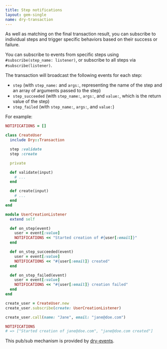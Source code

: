 ```yaml
---
title: Step notifications
layout: gem-single
name: dry-transaction
---
```


As well as matching on the final transaction result, you can subscribe to individual steps and trigger specific behaviors based on their success or failure.

You can subscribe to events from specific steps using `#subscribe(step_name: listener)`, or subscribe to all steps via `#subscribe(listener)`.

The transaction will broadcast the following events for each step:

- `step` (with `step_name:` and `args:`, representing the name of the step and an array of arguments passed to the step)
- `step_succeeded` (with `step_name:`, `args:`, and `value:`, which is the return value of the step)
- `step_failed` (with `step_name:`, `args:`, and `value:`)

For example:

```ruby
NOTIFICATIONS = []

class CreateUser
  include Dry::Transaction

  step :validate
  step :create

  private

  def validate(input)
    # ...
  end

  def create(input)
    # ...
  end
end

module UserCreationListener
  extend self

  def on_step(event)
    user = event[:value]
    NOTIFICATIONS << "Started creation of #{user[:email]}"
  end

  def on_step_succeeded(event)
    user = event[:value]
    NOTIFICATIONS << "#{user[:email]} created"
  end

  def on_step_failed(event)
    user = event[:value]
    NOTIFICATIONS << "#{user[:email]} creation failed"
  end
end

create_user = CreateUser.new
create_user.subscribe(create: UserCreationListener)

create_user.call(name: "Jane", email: "jane@doe.com")

NOTIFICATIONS
# => ["Started creation of jane@doe.com", "jane@doe.com created"]
```

This pub/sub mechanism is provided by [dry-events](/gems/dry-events).
